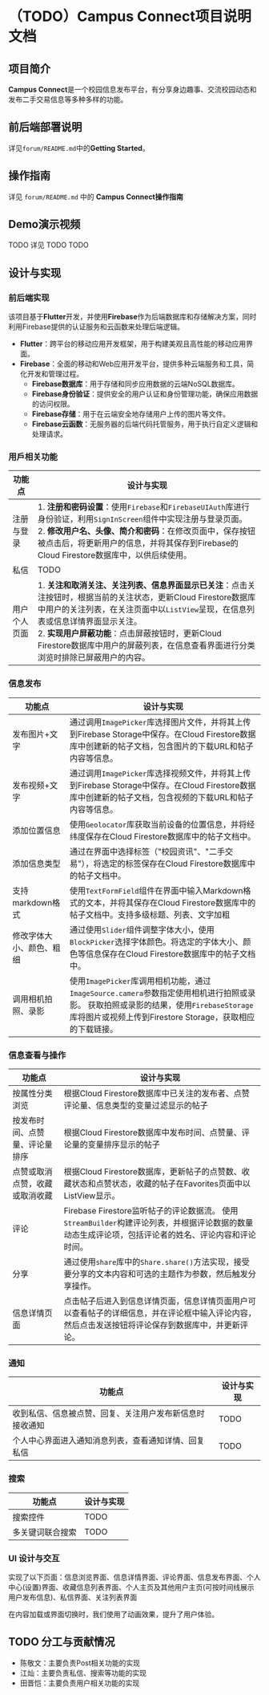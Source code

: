 # （TODO）Campus Connect项目说明文档

## 项目简介

**Campus Connect**是一个校园信息发布平台，有分享身边趣事、交流校园动态和发布二手交易信息等多种多样的功能。

## 前后端部署说明

详见`forum/README.md`中的**Getting Started**。

## 操作指南

详见 `forum/README.md` 中的 **Campus Connect操作指南**

## Demo演示视频

TODO 详见 TODO TODO

## 设计与实现

### 前后端实现

该项目基于**Flutter**开发，并使用**Firebase**作为后端数据库和存储解决方案，同时利用Firebase提供的认证服务和云函数来处理后端逻辑。

- **Flutter**：跨平台的移动应用开发框架，用于构建美观且高性能的移动应用界面。
- **Firebase**：全面的移动和Web应用开发平台，提供多种云端服务和工具，简化开发和管理过程。
  - **Firebase数据库**：用于存储和同步应用数据的云端NoSQL数据库。
  - **Firebase身份验证**：提供安全的用户认证和身份管理功能，确保应用数据的访问权限。
  - **Firebase存储**：用于在云端安全地存储用户上传的图片等文件。
  - **Firebase云函数**：无服务器的后端代码托管服务，用于执行自定义逻辑和处理请求。

### 用戶相关功能

| 功能点       | 设计与实现                                                   |
| ------------ | ------------------------------------------------------------ |
| 注册与登录   | 1. **注册和密码设置**：使用`Firebase`和`FirebaseUIAuth`库进行身份验证，利用`SignInScreen`组件中实现注册与登录页面。 <br />2. **修改用户名、头像、简介和密码**：在修改页面中，保存按钮被点击后，将更新用户的信息，并将其保存到Firebase的Cloud Firestore数据库中，以供后续使用。 <br /> |
| 私信         | TODO                                                         |
| 用户个人页面 | 1. **关注和取消关注、关注列表、信息界面显示已关注**：点击关注按钮时，根据当前的关注状态，更新Cloud Firestore数据库中用户的关注列表，在关注页面中以`ListView`呈现，在信息列表或信息详情界面显示关注。<br/>2. **实现用户屏蔽功能**：点击屏蔽按钮时，更新Cloud Firestore数据库中用户的屏蔽列表，在信息查看界面进行分类浏览时排除已屏蔽用户的内容。 |

### 信息发布

| 功能点                   | 设计与实现                                                   |
| ------------------------ | ------------------------------------------------------------ |
| 发布图片+文字            | 通过调用`ImagePicker`库选择图片文件，并将其上传到Firebase Storage中保存。在Cloud Firestore数据库中创建新的帖子文档，包含图片的下载URL和帖子内容等信息。 |
| 发布视频+文字            | 通过调用`ImagePicker`库选择视频文件，并将其上传到Firebase Storage中保存。在Cloud Firestore数据库中创建新的帖子文档，包含视频的下载URL和帖子内容等信息。 |
| 添加位置信息             | 使用`Geolocator`库获取当前设备的位置信息，并将经纬度保存在Cloud Firestore数据库中的帖子文档中。 |
| 添加信息类型             | 通过在界面中选择标签（"校园资讯"、"二手交易"），将选定的标签保存在Cloud Firestore数据库中的帖子文档中。 |
| 支持markdown格式         | 使用`TextFormField`组件在界面中输入Markdown格式的文本，并将其保存在Cloud Firestore数据库中的帖子文档中。支持多级标题、列表、文字加粗 |
| 修改字体大小、颜色、粗细 | 通过使用`Slider`组件调整字体大小，使用`BlockPicker`选择字体颜色。将选定的字体大小、颜色等信息保存在Cloud Firestore数据库中的帖子文档中。 |
| 调用相机拍照、录影       | 使用`ImagePicker`库调用相机功能，通过`ImageSource.camera`参数指定使用相机进行拍照或录影。 获取拍照或录影的结果，使用`FirebaseStorage`库将图片或视频上传到Firestore Storage，获取相应的下载链接。 |

### 信息查看与操作

| 功能点                         | 设计与实现                                                   |
| ------------------------------ | ------------------------------------------------------------ |
| 按属性分类浏览                 | 根据Cloud Firestore数据库中已关注的发布者、点赞评论量、信息类型的变量过滤显示的帖子 |
| 按发布时间、点赞量、评论量排序 | 根据Cloud Firestore数据库中发布时间、点赞量、评论量的变量排序显示的帖子 |
| 点赞或取消点赞，收藏或取消收藏 | 根据Cloud Firestore数据库，更新帖子的点赞数、收藏状态和点赞状态，收藏的帖子在Favorites页面中以ListView显示。 |
| 评论                           | Firebase Firestore监听帖子的评论数据流。 使用`StreamBuilder`构建评论列表，并根据评论数据的数量动态生成评论项，包括评论者的姓名、评论内容和评论时间。 |
| 分享                           | 通过使用`share`库中的`Share.share()`方法实现，接受要分享的文本内容和可选的主题作为参数，然后触发分享操作。 |
| 信息详情页面                   | 点击帖子后进入到信息详情页面，信息详情页面用户可以查看帖子的详细信息，并在评论框中输入评论内容，然后点击发送按钮将评论保存到数据库中，并更新评论。 |

### 通知

| 功能点                                                   | 设计与实现 |
| -------------------------------------------------------- | ---------- |
| 收到私信、信息被点赞、回复、关注用户发布新信息时接收通知 | TODO       |
| 个人中心界面进入通知消息列表，查看通知详情、回复私信     | TODO       |

### 搜索

| 功能点           | 设计与实现 |
| ---------------- | ---------- |
| 搜索控件         | TODO       |
| 多关键词联合搜索 | TODO       |

### UI 设计与交互 

实现了以下页面：信息浏览界面、信息详情界面、评论界面、信息发布界面、个人中心(设置)界面、收藏信息列表界面、个人主页及其他用户主页(可按时间线展示用户发布信息)、私信界面、关注列表界面

在内容加载或界面切换时，我们使用了动画效果，提升了用户体验。

## TODO 分工与贡献情况

- 陈敬文：主要负责Post相关功能的实现
- 江灿：主要负责私信、搜索等功能的实现
- 田晋恺：主要负责用户相关功能的实现